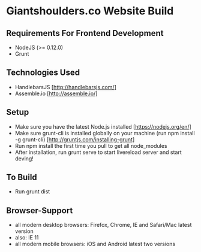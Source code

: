 # Giantshoulders.co Website Build

<!-- Current version="0.0.2-1" -->

## Requirements For Frontend Development

* NodeJS (>= 0.12.0)
* Grunt

## Technologies Used
- HandlebarsJS [http://handlebarsjs.com/]
- Assemble.io [http://assemble.io/]

## Setup
- Make sure you have the latest Node.js installed [https://nodejs.org/en/]
- Make sure grunt-cli is installed globally on your machine (run npm install -g grunt-cli) [http://gruntjs.com/installing-grunt]
- Run npm install the first time you pull to get all node_modules
- After installation, run grunt serve to start livereload server and start deving! 

## To Build
- Run grunt dist


## Browser-Support

- all modern desktop browsers: Firefox, Chrome, IE and Safari/Mac latest version
- also: IE 11
- all modern mobile browsers: iOS and Android latest two versions
